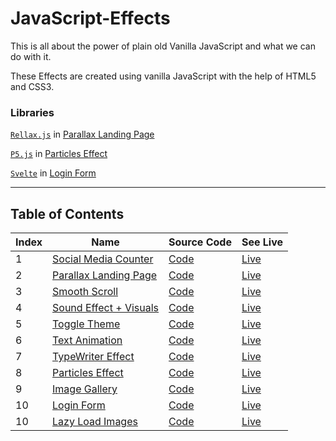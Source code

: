 # JavaScript-Effects

This is all about the power of plain old Vanilla JavaScript and what we can do with it.

These Effects are created using vanilla JavaScript with the help of HTML5 and CSS3.

### **Libraries**

[`Rellax.js`](https://dixonandmoe.com/rellax/) in [Parallax Landing Page](https://akshay2996.github.io/JavaScript-Effects/Parallax-Landing-Page/index.html)

[`P5.js`](https://p5js.org/) in [Particles Effect](https://akshay2996.github.io/JavaScript-Effects/Particles-Effect/)

[`Svelte`](https://svelte.dev/) in [Login Form](https://animatedloginform.netlify.app/)

<hr />

## Table of Contents

| Index | Name                                                                                                      | Source Code                    | See Live                                                                                 |
| ----- | --------------------------------------------------------------------------------------------------------- | ------------------------------ | ---------------------------------------------------------------------------------------- |
| 1     | [Social Media Counter](https://akshay2996.github.io/JavaScript-Effects/Animated-Counter/index.html)       | [Code](Animated-Counter/)      | [Live](https://akshay2996.github.io/JavaScript-Effects/Animated-Counter/index.html)      |
| 2     | [Parallax Landing Page](https://akshay2996.github.io/JavaScript-Effects/Parallax-Landing-Page/index.html) | [Code](Parallax-Landing-Page/) | [Live](https://akshay2996.github.io/JavaScript-Effects/Parallax-Landing-Page/index.html) |
| 3     | [Smooth Scroll](https://akshay2996.github.io/JavaScript-Effects/Smooth-Scroll/index.html)                 | [Code](Smooth-Scroll/)         | [Live](https://akshay2996.github.io/JavaScript-Effects/Smooth-Scroll/index.html)         |
| 4     | [Sound Effect + Visuals](https://akshay2996.github.io/JavaScript-Effects/Sound-Effects/index.html)        | [Code](Sound-Effects/)         | [Live](https://akshay2996.github.io/JavaScript-Effects/Sound-Effects/index.html)         |
| 5     | [Toggle Theme](https://akshay2996.github.io/JavaScript-Effects/Switch-Theme/index.html)                   | [Code](Switch-Theme/)          | [Live](https://akshay2996.github.io/JavaScript-Effects/Switch-Theme/index.html)          |
| 6     | [Text Animation](https://akshay2996.github.io/JavaScript-Effects/Text-Animation/index.html)               | [Code](Text-Animation/)        | [Live](https://akshay2996.github.io/JavaScript-Effects/Text-Animation/index.html)        |
| 7     | [TypeWriter Effect](https://akshay2996.github.io/JavaScript-Effects/TypeWriter-Effect/index.html)         | [Code](TypeWriter-Effect/)     | [Live](https://akshay2996.github.io/JavaScript-Effects/TypeWriter-Effect/index.html)     |
| 8     | [Particles Effect](https://akshay2996.github.io/JavaScript-Effects/Particles-Effect/index.html)           | [Code](Particles-Effect/)      | [Live](https://akshay2996.github.io/JavaScript-Effects/Particles-Effect/index.html)      |
| 9     | [Image Gallery](https://akshay2996.github.io/JavaScript-Effects/Image-Gallery/index.html)                 | [Code](Image-Gallery/)         | [Live](https://akshay2996.github.io/JavaScript-Effects/Image-Gallery/index.html)         |
| 10    | [Login Form](https://animatedloginform.netlify.app/)                | [Code](login-form/)            | [Live](https://animatedloginform.netlify.app/)     |
| 10    | [Lazy Load Images](https://akshay2996.github.io/JavaScript-Effects/Lazy-Load-Images/index.html)                | [Code](Lazy-Load-Images/)            | [Live](https://akshay2996.github.io/JavaScript-Effects/Lazy-Load-Images/index.html)     |

